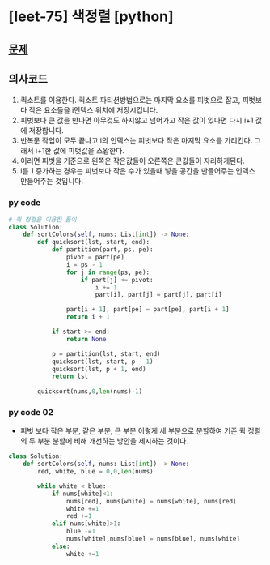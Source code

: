 # [leet-75] 색정렬 [python]

## [문제](https://leetcode.com/problems/sort-colors/) 

## 의사코드
1. 퀵소트를 이용한다. 퀵소트 파티션방법으로는 마지막 요소를 피벗으로 잡고, 피벗보다 작은 요소들을 i인덱스 위치에 저장시킵니다.
2. 피벗보다 큰 값을 만나면 아무것도 하지않고 넘어가고 작은 값이 있다면 다시 i+1 값에 저장합니다.
3. 반복문 작업이 모두 끝나고 i의 인덱스는 피벗보다 작은 마지막 요소를 가리킨다. 그래서 i+1한 값에 피벗값을 스왑한다.
4. 이러면 피벗을 기준으로 왼쪽은 작은값들이 오른쪽은 큰값들이 자리하게된다. 
5. i를 1 증가하는 경우는 피벗보다 작은 수가 있을때 넣을 공간을 만들어주는 인덱스 만들어주는 것입니다.

### py code
```py
# 퀵 정렬을 이용한 풀이
class Solution:
    def sortColors(self, nums: List[int]) -> None:
        def quicksort(lst, start, end):
            def partition(part, ps, pe):
                pivot = part[pe]
                i = ps - 1
                for j in range(ps, pe):
                    if part[j] <= pivot:
                        i += 1
                        part[i], part[j] = part[j], part[i]

                part[i + 1], part[pe] = part[pe], part[i + 1]
                return i + 1

            if start >= end:
                return None

            p = partition(lst, start, end)
            quicksort(lst, start, p - 1)
            quicksort(lst, p + 1, end)
            return lst
        
        quicksort(nums,0,len(nums)-1)
```

### py code 02
- 피벗 보다 작은 부분, 같은 부분, 큰 부분 이렇게 세 부분으로 분할하여 기존 퀵 정렬의 두 부분 분할에 비해 개선하는 방안을 제시하는 것이다.
```py
class Solution:
    def sortColors(self, nums: List[int]) -> None:
        red, white, blue = 0,0,len(nums)

        while white < blue:
            if nums[white]<1:
                nums[red], nums[white] = nums[white], nums[red]
                white +=1
                red +=1
            elif nums[white]>1:
                blue -=1
                nums[white],nums[blue] = nums[blue], nums[white]
            else:
                white +=1
```
